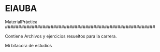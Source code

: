 # EIAUBA
MaterialPráctica
########################################################

Contiene Archivos y ejercicios resueltos para la carrera.

Mi bitacora de estudios
